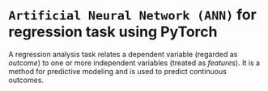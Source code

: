 # `Artificial Neural Network (ANN)` for regression task using PyTorch

A regression analysis task relates a dependent variable (regarded as _outcome_) to one or more independent variables (treated as _features_). It is a method for predictive modeling and is used to predict continuous outcomes.
